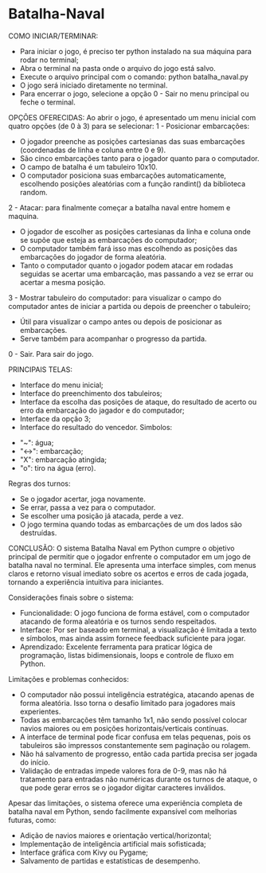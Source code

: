 # Batalha-Naval

COMO INICIAR/TERMINAR:
* Para iniciar o jogo, é preciso ter python instalado na sua máquina para rodar no terminal;
* Abra o terminal na pasta onde o arquivo do jogo está salvo.
* Execute o arquivo principal com o comando: python batalha_naval.py
* O jogo será iniciado diretamente no terminal.
* Para encerrar o jogo, selecione a opção 0 - Sair no menu principal ou feche o terminal.

OPÇÕES OFERECIDAS:
Ao abrir o jogo, é apresentado um menu inicial com quatro opções (de 0 à 3) para se selecionar:
1 - Posicionar embarcações: 
- O jogador preenche as posições cartesianas das suas embarcações (coordenadas de linha e coluna entre 0 e 9).
- São cinco embarcações tanto para o jogador quanto para o computador.
- O campo de batalha é um tabuleiro 10x10.
- O computador posiciona suas embarcações automaticamente, escolhendo posições aleatórias com a função randint() da biblioteca random.

2 - Atacar: para finalmente começar a batalha naval entre homem e maquina.
- O jogador de escolher as posições cartesianas da linha e coluna onde se supõe que esteja as embarcações do computador;
- O computador também fará isso mas escolhendo as posições das embarcações do jogador de forma aleatória.
- Tanto o computador quanto o jogador podem atacar em rodadas seguidas se acertar uma embarcação, mas passando a vez se errar ou acertar a mesma posição.

3 - Mostrar tabuleiro do computador: para visualizar o campo do computador antes de iniciar a partida ou depois de preencher o tabuleiro;
* Útil para visualizar o campo antes ou depois de posicionar as embarcações.
* Serve também para acompanhar o progresso da partida.
  
0 - Sair. Para sair do jogo.

PRINCIPAIS TELAS:
- Interface do menu inicial;
- Interface do preenchimento dos tabuleiros;
- Interface da escolha das posições de ataque, do resultado de acerto ou erro da embarcação do jagador e do computador;
- Interface da opção 3;
- Interface do resultado do vencedor.
Simbolos:
* "~": água;
* "<->": embarcação;
* "X": embarcação atingida;
* "o": tiro na água (erro).

Regras dos turnos:
- Se o jogador acertar, joga novamente.
- Se errar, passa a vez para o computador.
- Se escolher uma posição já atacada, perde a vez.
- O jogo termina quando todas as embarcações de um dos lados são destruídas.

CONCLUSÃO:
O sistema Batalha Naval em Python cumpre o objetivo principal de permitir que o jogador enfrente o computador em um jogo de batalha naval no terminal. Ele apresenta uma interface simples, com menus claros e retorno visual imediato sobre os acertos e erros de cada jogada, tornando a experiência intuitiva para iniciantes.

Considerações finais sobre o sistema:
* Funcionalidade: O jogo funciona de forma estável, com o computador atacando de forma aleatória e os turnos sendo respeitados.
* Interface: Por ser baseado em terminal, a visualização é limitada a texto e símbolos, mas ainda assim fornece feedback suficiente para jogar.
* Aprendizado: Excelente ferramenta para praticar lógica de programação, listas bidimensionais, loops e controle de fluxo em Python.

Limitações e problemas conhecidos:
* O computador não possui inteligência estratégica, atacando apenas de forma aleatória. Isso torna o desafio limitado para jogadores mais experientes.
* Todas as embarcações têm tamanho 1x1, não sendo possível colocar navios maiores ou em posições horizontais/verticais contínuas.
* A interface de terminal pode ficar confusa em telas pequenas, pois os tabuleiros são impressos constantemente sem paginação ou rolagem.
* Não há salvamento de progresso, então cada partida precisa ser jogada do início.
* Validação de entradas impede valores fora de 0-9, mas não há tratamento para entradas não numéricas durante os turnos de ataque, o que pode gerar erros se o jogador digitar caracteres inválidos.

Apesar das limitações, o sistema oferece uma experiência completa de batalha naval em Python, sendo facilmente expansível com melhorias futuras, como:
- Adição de navios maiores e orientação vertical/horizontal;
- Implementação de inteligência artificial mais sofisticada;
- Interface gráfica com Kivy ou Pygame;
- Salvamento de partidas e estatísticas de desempenho.
